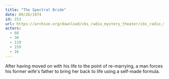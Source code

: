```yaml
---
title: "The Spectral Bride"
date: 09/26/1974
id: 153
url: https://archive.org/download/cbs_radio_mystery_theater/cbs_radio_mystery_theater-0151-0200.zip/cbs_radio_mystery_theater-0151-0200%2Fcbsrmt_0153_the_spectral_bride.mp3
actors:
  - 68
  - 30
  - 119
  - 159
  - 16
---
```

After having moved on with his life to the point of re-marrying, a man forces his former wife's father to bring her back to life using a self-made formula.